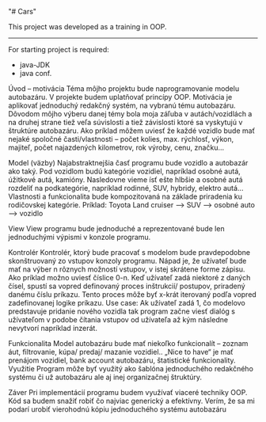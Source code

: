"# Cars" 

This project was developed as a training in OOP. 

--------------

For starting project is required:
- java-JDK
- java conf.


Úvod – motivácia
Téma môjho projektu bude naprogramovanie modelu autobazáru. V projekte budem uplatňovať princípy OOP.
Motivácia je aplikovať jednoduchý redakčný systém, na vybranú tému autobazáru. Dôvodom môjho výberu danej témy bola moja záľuba v autách/vozidlách a na druhej strane tiež veľa súvislosti a tiež závislosti ktoré sa vyskytujú v štruktúre autobazáru. Ako príklad môžem uviesť že každé vozidlo bude mať nejaké spoločné časti/vlastnosti – počet kolies, max. rýchlosť, výkon, majiteľ, počet najazdených kilometrov, rok výroby, cenu, značku...

Model (väzby)
Najabstraktnejšia časť programu bude vozidlo a autobazár ako taký. Pod vozidlom budú kategórie vozidiel, napríklad osobné autá, úžitkové autá, kamióny. Nasledovne vieme ísť ešte hlbšie a osobné autá rozdeliť na podkategórie, napríklad rodinné, SUV, hybridy, elektro autá...  Vlastnosti a funkcionalita bude kompozitovaná na základe priradenia ku rodičovskej kategórie. 
Príklad: Toyota Land cruiser –> SUV –> osobné auto –> vozidlo  

View
View programu bude jednoduché a reprezentované bude len jednoduchými výpismi v konzole programu. 

Kontrolér 
Kontrolér, ktorý bude pracovať s modelom bude pravdepodobne skonštruovaný zo vstupov konzoly programu. Nápad je, že užívateľ bude mať na výber n rôznych možností vstupov, v istej skrátene forme zápisu. Ako príklad možno uviesť číslice 0-n. Keď užívateľ zadá niektoré z daných čísel, spustí sa vopred definovaný proces inštrukcií/ postupov, priradený danému číslu príkazu. Tento proces môže byť x-krát iterovaný podľa vopred zadefinovanej logike príkazu.
Use case: Ak užívateľ zadá 1, čo modelovo predstavuje pridanie nového vozidla tak program začne viesť dialóg s užívateľom v podobe čítania vstupov od užívateľa až kým následne nevytvorí napríklad inzerát.  

Funkcionalita
Model autobazáru bude mať niekoľko funkcionalít – zoznam áut, filtrovanie, kúpa/ predaj/ mazanie vozidiel.. „Nice to have“ je mať prenájom vozidiel, bank account autobazáru, štatistické funkcionality. 
Využitie
Program môže byť využitý ako šablóna jednoduchého redakčného systému či už autobazáru ale aj inej organizačnej štruktúry.

Záver
Pri implementácií programu budem využívať viaceré techniky OOP. Kód sa budem snažiť robiť čo najviac generický a efektívny. Verím, že sa mi podarí urobiť vierohodnú kópiu jednoduchého systému autobazáru
